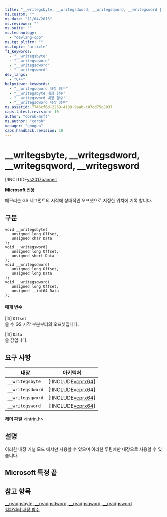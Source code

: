 ```yaml
---
title: "__writegsbyte, __writegsdword, __writegsqword, __writegsword | Microsoft Docs"
ms.custom: ""
ms.date: "11/04/2016"
ms.reviewer: ""
ms.suite: ""
ms.technology: 
  - "devlang-cpp"
ms.tgt_pltfrm: ""
ms.topic: "article"
f1_keywords: 
  - "__writegsbyte"
  - "__writegsqword"
  - "__writegsdword"
  - "__writegsword"
dev_langs: 
  - "C++"
helpviewer_keywords: 
  - "__writegsqword 내장 함수"
  - "__writegsbyte 내장 함수"
  - "__writegsword 내장 함수"
  - "__writegsdword 내장 함수"
ms.assetid: 7746cf6d-2259-4139-9aab-c07dd75c8037
caps.latest.revision: 10
author: "corob-msft"
ms.author: "corob"
manager: "ghogen"
caps.handback.revision: 10
---
```

# __writegsbyte, __writegsdword, __writegsqword, __writegsword
[!INCLUDE[vs2017banner](../assembler/inline/includes/vs2017banner.md)]

**Microsoft 전용**  
  
 메모리는 GS 세그먼트의 시작에 상대적인 오프셋으로 지정한 위치에 기록 합니다.  
  
## 구문  
  
```  
void __writegsbyte(   
   unsigned long Offset,   
   unsigned char Data   
);  
void __writegsword(   
   unsigned long Offset,   
   unsigned short Data   
);  
void __writegsdword(   
   unsigned long Offset,   
   unsigned long Data   
);  
void __writegsqword(   
   unsigned long Offset,   
   unsigned __int64 Data   
);  
```  
  
#### 매개 변수  
 \[in\] `Offset`  
 쓸 수 GS 시작 부분부터의 오프셋입니다.  
  
 \[in\] `Data`  
 쓸 값입니다.  
  
## 요구 사항  
  
|내장|아키텍처|  
|--------|----------|  
|`__writegsbyte`|[!INCLUDE[vcprx64](../assembler/inline/includes/vcprx64_md.md)]|  
|`__writegsdword`|[!INCLUDE[vcprx64](../assembler/inline/includes/vcprx64_md.md)]|  
|`__writegsqword`|[!INCLUDE[vcprx64](../assembler/inline/includes/vcprx64_md.md)]|  
|`__writegsword`|[!INCLUDE[vcprx64](../assembler/inline/includes/vcprx64_md.md)]|  
  
 **헤더 파일** \<intrin.h\>  
  
## 설명  
 이러한 내장 커널 모드 에서만 사용할 수 있으며 이러한 루틴에만 내장으로 사용할 수 있습니다.  
  
## Microsoft 특정 끝  
  
## 참고 항목  
 [\_\_readgsbyte, \_\_readgsdword, \_\_readgsqword, \_\_readgsword](../intrinsics/readgsbyte-readgsdword-readgsqword-readgsword.md)   
 [컴파일러 내장 함수](../intrinsics/compiler-intrinsics.md)